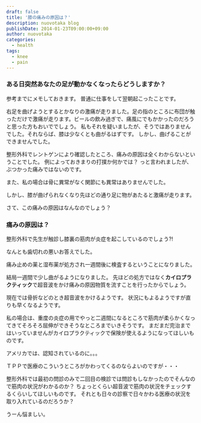 ```yaml
---
draft: false
title: '膝の痛みの原因は？'
description: nuovotaka blog
publishDate: 2014-01-23T09:00:00+09:00
author: nuovotaka
categories:
  - health
tags:
  - knee
  - pain
---
```


### ある日突然あなたの足が動かなくなったらどうしますか？

参考までにメモしておきます。
普通に仕事をして翌朝起こったことです。

右足を曲げようとするとかなりの激痛が走りました。足の指のところに布団が触っただけで激痛が走ります。ビールの飲み過ぎで、痛風にでもかかったのだろうと思った方もおいででしょう。
私もそれを疑いましたが、そうではありませんでした。それならば、膝は少なくとも曲がるはずです。
しかし、曲げることができませんでした。

整形外科でレントゲンにより確認したところ、痛みの原因は全くわからないということでした。
例によっておきまりの打撲か何かでは？
っと言われましたが、ぶつかった痛みではないのです。

また、私の場合は骨に異常がなく関節にも異常はありませんでした。

しかし、膝が曲げられなくなり先ほどの通り足に物があたると激痛が走ります。

さて、この痛みの原因はなんなのでしょう？

### 痛みの原因は？

整形外科で先生が触診し膝裏の筋肉が炎症を起こしているのでしょう?!

なんとも歯切れの悪いお答えでした。

痛み止めの薬と湿布薬が処方され一週間後に検査するということになりました。

結局一週間で少し曲がるようになりました。
先ほどの処方ではなく**カイロプラクティック**で超音波をかけ痛みの原因物質を流すことを行ったからでしょう。

現在では骨折などのとき超音波をかけるようです。
状況にもよるようですが直りも早くなるようです。

私の場合は、重度の炎症の用でやっと二週間になるところで筋肉が柔らかくなってきてそろそろ屈伸ができそうなところまでいきそうです。
まだまだ完治まではいっていませんがカイロプラクティックで保険が使えるようになってほしいものです。

アメリカでは、認知されているのに。。。

ＴＰＰで医療のこういうところがかわってくるのならよいのですが・・・

整形外科では最初の問診のみで二回目の検診では問診もしなかったのでそんなので筋肉の状況がわかるのか？
ちょっとくらい超音波で筋肉の状況をチェックするくらいしてほしいものです。
それとも日々の診察で日々かわる医療の状況を取り入れているのだろうか？

うーん悩ましい。
